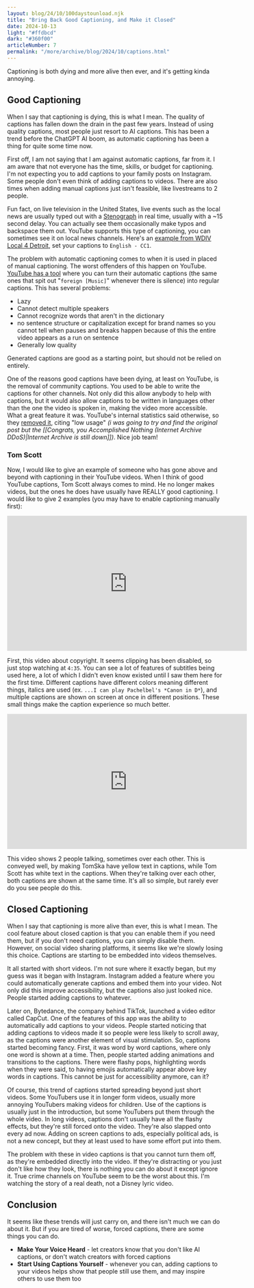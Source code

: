```yaml
---
layout: blog/24/10/100daystounload.njk
title: "Bring Back Good Captioning, and Make it Closed"
date: 2024-10-13
light: "#ffdbcd"
dark: "#360f00"
articleNumber: 7
permalink: "/more/archive/blog/2024/10/captions.html"
---
```

Captioning is both dying and more alive then ever, and it's getting kinda annoying.

## Good Captioning

When I say that captioning is dying, this is what I mean. The quality of captions has fallen down the drain in the past few years. Instead of using quality captions, most people just resort to AI captions. This has been a trend before the ChatGPT AI boom, as automatic captioning has been a thing for quite some time now.

First off, I am not saying that I am against automatic captions, far from it. I am aware that not everyone has the time, skills, or budget for captioning. I'm not expecting you to add captions to your family posts on Instagram. Some people don't even think of adding captions to videos. There are also times when adding manual captions just isn't feasible, like livestreams to 2 people.

Fun fact, on live television in the United States, live events such as the local news are usually typed out with a [Stenograph](https://en.wikipedia.org/wiki/Stenotype) in real time, usually with a ~15 second delay. You can actually see them occasionally make typos and backspace them out. YouTube supports this type of captioning, you can sometimes see it on local news channels. Here's an [example from WDIV Local 4 Detroit](https://youtu.be/ZRIHOUSgMO0?t=9), set your captions to `English - CC1`.

The problem with automatic captioning comes to when it is used in placed of manual captioning. The worst offenders of this happen on YouTube. [YouTube has a tool](https://support.google.com/youtube/answer/2734796?hl=en#zippy=%2Cauto-sync) where you can turn their automatic captions (the same ones that spit out "`foreign [Music]`" whenever there is silence) into regular captions. This has several problems:

- Lazy
- Cannot detect multiple speakers
- Cannot recognize words that aren't in the dictionary
- no sentence structure or capitalization except for brand names so you cannot tell when pauses and breaks happen because of this the entire video appears as a run on sentence
- Generally low quality

Generated captions are good as a starting point, but should not be relied on entirely.

One of the reasons good captions have been dying, at least on YouTube, is the removal of community captions. You used to be able to write the captions for other channels. Not only did this allow anybody to help with captions, but it would also allow captions to be written in languages other than the one the video is spoken in, making the video more accessible. What a great feature it was. YouTube's internal statistics said otherwise, so they [removed it](https://www.theverge.com/2020/7/31/21349401/youtube-community-captions-deaf-creators-accessibility-google), citing "low usage" *(i was going to try and find the original post but the [[Congrats, you Accomplished Nothing (Internet Archive DDoS)|Internet Archive is still down]])*. Nice job team!

### Tom Scott

Now, I would like to give an example of someone who has gone above and beyond with captioning in their YouTube videos. When I think of good YouTube captions, Tom Scott always comes to mind. He no longer makes videos, but the ones he does have usually have REALLY good captioning. I would like to give 2 examples (you may have to enable captioning manually first):

<iframe width="560" height="315" src="https://www.youtube-nocookie.com/embed/1Jwo5qc78QU?si=CDr-sG7crvvwV5ul&amp;start=217" title="YouTube video player" frameborder="0" allow="accelerometer; autoplay; clipboard-write; encrypted-media; gyroscope; picture-in-picture; web-share" referrerpolicy="strict-origin-when-cross-origin" allowfullscreen></iframe>

First, this video about copyright. It seems clipping has been disabled, so just stop watching at `4:35`. You can see a lot of features of subtitles being used here, a lot of which I didn't even know existed until I saw them here for the first time. Different captions have different colors meaning different things, italics are used (ex. `...I can play Pachelbel's *Canon in D*`), and multiple captions are shown on screen at once in different positions. These small things make the caption experience so much better.

<iframe width="560" height="315" src="https://www.youtube-nocookie.com/embed/qvot0oeaH_4?si=GvVzhDr9P1_lqF5D&amp;start=235" title="YouTube video player" frameborder="0" allow="accelerometer; autoplay; clipboard-write; encrypted-media; gyroscope; picture-in-picture; web-share" referrerpolicy="strict-origin-when-cross-origin" allowfullscreen></iframe>

This video shows 2 people talking, sometimes over each other. This is conveyed well, by making TomSka have yellow text in captions, while Tom Scott has white text in the captions. When they're talking over each other, both captions are shown at the same time. It's all so simple, but rarely ever do you see people do this.

## Closed Captioning

When I say that captioning is more alive than ever, this is what I mean. The cool feature about closed caption is that you can enable them if you need them, but if you don't need captions, you can simply disable them. However, on social video sharing platforms, it seems like we're slowly losing this choice. Captions are starting to be embedded into videos themselves.

It all started with short videos. I'm not sure where it exactly began, but my guess was it began with Instagram. Instagram added a feature where you could automatically generate captions and embed them into your video. Not only did this improve accessibility, but the captions also just looked nice. People started adding captions to whatever.

Later on, Bytedance, the company behind TikTok, launched a video editor called CapCut. One of the features of this app was the ability to automatically add captions to your videos. People started noticing that adding captions to videos made it so people were less likely to scroll away, as the captions were another element of visual stimulation. So, captions started becoming fancy. First, it was word by word captions, where only one word is shown at a time. Then, people started adding animations and transitions to the captions. There were flashy pops, highlighting words when they were said, to having emojis automatically appear above key words in captions. This cannot be just for accessibility anymore, can it?

Of course, this trend of captions started spreading beyond just short videos. Some YouTubers use it in longer form videos, usually more annoying YouTubers making videos for children. Use of the captions is usually just in the introduction, but some YouTubers put them through the whole video. In long videos, captions don't usually have all the flashy effects, but they're still forced onto the video. They're also slapped onto every ad now. Adding on screen captions to ads, especially political ads, is not a new concept, but they at least used to have some effort put into them.

The problem with these in video captions is that you cannot turn them off, as they're embedded directly into the video. If they're distracting or you just don't like how they look, there is nothing you can do about it except ignore it. True crime channels on YouTube seem to be the worst about this. I'm watching the story of a real death, not a Disney lyric video.

## Conclusion

It seems like these trends will just carry on, and there isn't much we can do about it. But if you are tired of worse, forced captions, there are some things you can do.

- **Make Your Voice Heard** - let creators know that you don't like AI captions, or don't watch creators with forced captions
- **Start Using Captions Yourself** - whenever you can, adding captions to your videos helps show that people still use them, and may inspire others to use them too
